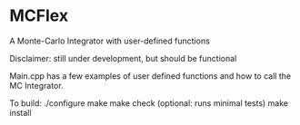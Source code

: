 # MCFlex
A Monte-Carlo Integrator with user-defined functions

Disclaimer: still under development, but should be functional

Main.cpp has a few examples of user defined functions and how to call the MC Integrator.

To build:
./configure
make
make check (optional: runs minimal tests)
make install


